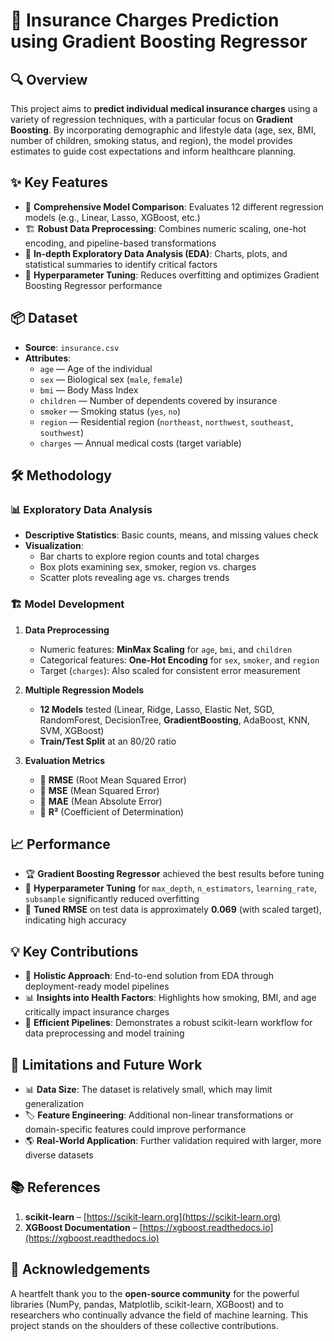 # 🏥 Insurance Charges Prediction using Gradient Boosting Regressor

## 🔍 Overview

This project aims to **predict individual medical insurance charges** using a variety of regression techniques, with a particular focus on **Gradient Boosting**. By incorporating demographic and lifestyle data (age, sex, BMI, number of children, smoking status, and region), the model provides estimates to guide cost expectations and inform healthcare planning.

## ✨ Key Features

- 🤖 **Comprehensive Model Comparison**: Evaluates 12 different regression models (e.g., Linear, Lasso, XGBoost, etc.)  
- 🏗️ **Robust Data Preprocessing**: Combines numeric scaling, one-hot encoding, and pipeline-based transformations  
- 🔬 **In-depth Exploratory Data Analysis (EDA)**: Charts, plots, and statistical summaries to identify critical factors  
- 🔧 **Hyperparameter Tuning**: Reduces overfitting and optimizes Gradient Boosting Regressor performance

## 📦 Dataset

- **Source**: `insurance.csv`  
- **Attributes**:  
  - `age` — Age of the individual  
  - `sex` — Biological sex (`male`, `female`)  
  - `bmi` — Body Mass Index  
  - `children` — Number of dependents covered by insurance  
  - `smoker` — Smoking status (`yes`, `no`)  
  - `region` — Residential region (`northeast`, `northwest`, `southeast`, `southwest`)  
  - `charges` — Annual medical costs (target variable)

## 🛠️ Methodology

### 📊 Exploratory Data Analysis

- **Descriptive Statistics**: Basic counts, means, and missing values check  
- **Visualization**:
  - Bar charts to explore region counts and total charges  
  - Box plots examining sex, smoker, region vs. charges  
  - Scatter plots revealing age vs. charges trends

### 🏗️ Model Development

1. **Data Preprocessing**  
   - Numeric features: **MinMax Scaling** for `age`, `bmi`, and `children`  
   - Categorical features: **One-Hot Encoding** for `sex`, `smoker`, and `region`  
   - Target (`charges`): Also scaled for consistent error measurement  

2. **Multiple Regression Models**  
   - **12 Models** tested (Linear, Ridge, Lasso, Elastic Net, SGD, RandomForest, DecisionTree, **GradientBoosting**, AdaBoost, KNN, SVM, XGBoost)  
   - **Train/Test Split** at an 80/20 ratio

3. **Evaluation Metrics**  
   - 🏅 **RMSE** (Root Mean Squared Error)  
   - 🏅 **MSE** (Mean Squared Error)  
   - 🏅 **MAE** (Mean Absolute Error)  
   - 🏅 **R²** (Coefficient of Determination)

## 📈 Performance

- 🏆 **Gradient Boosting Regressor** achieved the best results before tuning  
- 🔧 **Hyperparameter Tuning** for `max_depth`, `n_estimators`, `learning_rate`, `subsample` significantly reduced overfitting  
- 🎯 **Tuned RMSE** on test data is approximately **0.069** (with scaled target), indicating high accuracy

## 💡 Key Contributions

- 🤝 **Holistic Approach**: End-to-end solution from EDA through deployment-ready model pipelines  
- 📊 **Insights into Health Factors**: Highlights how smoking, BMI, and age critically impact insurance charges  
- 🚀 **Efficient Pipelines**: Demonstrates a robust scikit-learn workflow for data preprocessing and model training

## 🔬 Limitations and Future Work

- 📊 **Data Size**: The dataset is relatively small, which may limit generalization  
- 🏷️ **Feature Engineering**: Additional non-linear transformations or domain-specific features could improve performance  
- 🌎 **Real-World Application**: Further validation required with larger, more diverse datasets

## 📚 References

1. **scikit-learn** – [https://scikit-learn.org](https://scikit-learn.org)  
2. **XGBoost Documentation** – [https://xgboost.readthedocs.io](https://xgboost.readthedocs.io)

## 🙏 Acknowledgements

A heartfelt thank you to the **open-source community** for the powerful libraries (NumPy, pandas, Matplotlib, scikit-learn, XGBoost) and to researchers who continually advance the field of machine learning. This project stands on the shoulders of these collective contributions.
